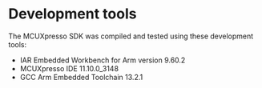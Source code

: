 # Development tools

The MCUXpresso SDK was compiled and tested using these development tools:

-   IAR Embedded Workbench for Arm version 9.60.2
-   MCUXpresso IDE 11.10.0\_3148
-   GCC Arm Embedded Toolchain 13.2.1


